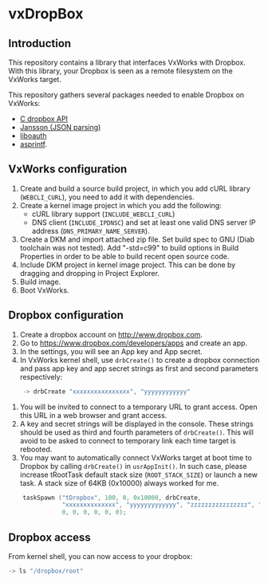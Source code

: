 # vxDropBox

## Introduction

This repository contains a library that interfaces VxWorks with Dropbox.
With this library, your Dropbox is seen as a remote filesystem on the VxWorks target.

This repository gathers several packages needed to enable Dropbox on VxWorks:

* [C dropbox API](https://github.com/Dwii/Dropbox-C.git)
* [Jansson (JSON parsing)](https://github.com/akheron/jansson.git)
* [liboauth](https://sourceforge.net/projects/liboauth/files/liboauth-1.0.3.tar.gz)
* [asprintf](https://github.com/littlstar/asprintf.c.git).

## VxWorks configuration

1. Create and build a source build project, in which you add cURL library (`WEBCLI_CURL`), you need to add it with dependencies.
1. Create a kernel image project in which you add the following:
    * cURL library support (`INCLUDE_WEBCLI_CURL`)
    * DNS client (`INCLUDE_IPDNSC`) and set at least one valid DNS server IP address (`DNS_PRIMARY_NAME_SERVER`).
1. Create a DKM and import attached zip file. Set build spec to GNU (Diab toolchain was not tested). Add "-std=c99" to build options in Build Properties in order to be able to build recent open source code.
1. Include DKM project in kernel image project. This can be done by dragging and dropping in Project Explorer.
1. Build image.
1. Boot VxWorks.
 
## Dropbox configuration

1. Create a dropbox account on http://www.dropbox.com.
1. Go to https://www.dropbox.com/developers/apps and create an app.
1. In the settings, you will see an App key and App secret.
1. In VxWorks kernel shell, use `drbCreate()` to create a dropbox connection and pass app key and app secret strings as first and second parameters respectively:
```c
    -> drbCreate "xxxxxxxxxxxxxxxx", "yyyyyyyyyyyy"
```
1. You will be invited to connect to a temporary URL to grant access. Open this URL in a web browser and grant access.
1. A key and secret strings will be displayed in the console. These strings should be used as third and fourth parameters of `drbCreate()`. This will avoid to be asked to connect to temporary link each time target is rebooted.
1. You may want to automatically connect VxWorks target at boot time to Dropbox by calling `drbCreate()` in `usrAppInit()`. In such case, please increase tRootTask default stack size (`ROOT_STACK_SIZE`) or launch a new task. A stack size of 64KB (0x10000) always worked for me.
```c
    taskSpawn ("tDropbox", 100, 0, 0x10000, drbCreate,
               "xxxxxxxxxxxxxx", "yyyyyyyyyyyyy", "zzzzzzzzzzzzzzzz", "aaaaaaaaaaaaa",
               0, 0, 0, 0, 0, 0);
 ```
 
## Dropbox access

From kernel shell, you can now access to your dropbox:
```c
-> ls "/dropbox/root"
```
